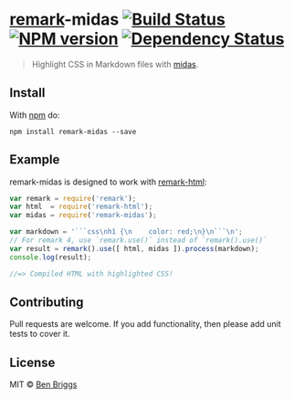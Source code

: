 # [remark]-midas [![Build Status](https://travis-ci.org/ben-eb/remark-midas.svg?branch=master)][ci] [![NPM version](https://badge.fury.io/js/remark-midas.svg)][npm] [![Dependency Status](https://gemnasium.com/ben-eb/remark-midas.svg)][deps]

> Highlight CSS in Markdown files with [midas].


## Install

With [npm](https://npmjs.org/package/remark-midas) do:

```
npm install remark-midas --save
```


## Example

remark-midas is designed to work with [remark-html][html]:

```js
var remark = require('remark');
var html  = require('remark-html');
var midas = require('remark-midas');

var markdown = '```css\nh1 {\n    color: red;\n}\n```\n';
// For remark 4, use `remark.use()` instead of `remark().use()`
var result = remark().use([ html, midas ]).process(markdown);
console.log(result);

//=> Compiled HTML with highlighted CSS!
```


## Contributing

Pull requests are welcome. If you add functionality, then please add unit tests
to cover it.


## License

MIT © [Ben Briggs](http://beneb.info)


[ci]:      https://travis-ci.org/ben-eb/remark-midas
[deps]:    https://gemnasium.com/ben-eb/remark-midas
[npm]:     http://badge.fury.io/js/remark-midas
[html]:    https://github.com/wooorm/remark-html
[remark]:  https://github.com/wooorm/remark
[midas]:   https://github.com/ben-eb/midas
